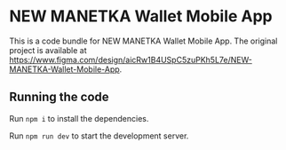 
  # NEW MANETKA Wallet Mobile App

  This is a code bundle for NEW MANETKA Wallet Mobile App. The original project is available at https://www.figma.com/design/aicRw1B4USpC5zuPKh5L7e/NEW-MANETKA-Wallet-Mobile-App.

  ## Running the code

  Run `npm i` to install the dependencies.

  Run `npm run dev` to start the development server.
  